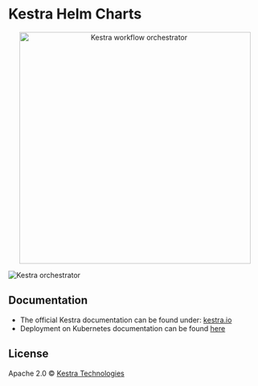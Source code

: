 # Kestra Helm Charts

<p align="center">
  <img width="460" src="https://kestra.io/logo.svg"  alt="Kestra workflow orchestrator" />
</p>

![Kestra orchestrator](https://kestra.io/ui.gif)

## Documentation
* The official Kestra documentation can be found under: [kestra.io](https://kestra.io)
* Deployment on Kubernetes documentation can be found [here](https://kestra.io/docs/administrator-guide/deployment/kubernetes/)


## License
Apache 2.0 © [Kestra Technologies](https://kestra.io)
